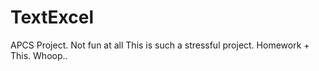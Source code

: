 # TextExcel
APCS Project. Not fun at all
This is such a stressful project. Homework + This. Whoop..
